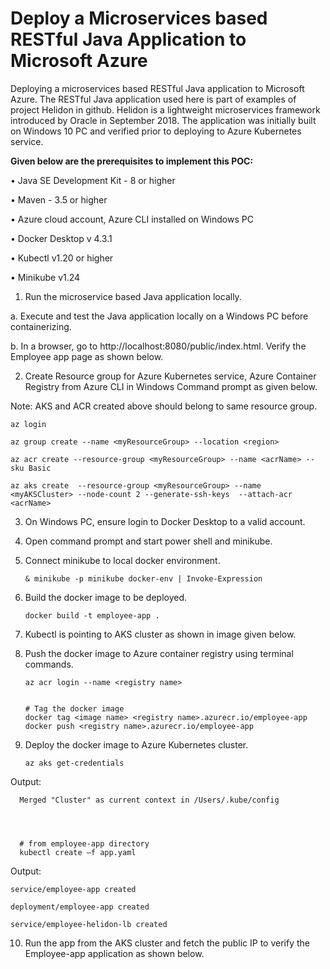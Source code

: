  # Deploy a Microservices based RESTful Java Application to Microsoft Azure #

Deploying a microservices based RESTful Java application to Microsoft Azure. The RESTful Java application used here is part of examples of project Helidon in github. Helidon is a lightweight microservices framework introduced by Oracle in September 2018. The application was initially built on Windows 10 PC and verified prior to deploying to Azure Kubernetes service.


**Given below are the prerequisites to implement this POC:**

•	Java SE Development Kit - 8 or higher

•	Maven - 3.5 or higher

•	 Azure cloud account, Azure CLI installed on Windows PC

•	Docker Desktop v 4.3.1

•	 Kubectl v1.20 or higher

•	 Minikube v1.24


1. Run the microservice based Java application locally. 

a. Execute and test the Java application locally on a Windows PC before containerizing.


b. In a browser, go to http://localhost:8080/public/index.html. Verify the Employee app page as shown  below.


2. Create Resource group for Azure Kubernetes service, Azure Container Registry from  Azure CLI in Windows Command prompt as given below.

Note: AKS and ACR created above should belong to same resource group.

    az login

    az group create --name <myResourceGroup> --location <region> 

    az acr create --resource-group <myResourceGroup> --name <acrName> --sku Basic 

    az aks create  --resource-group <myResourceGroup> --name <myAKSCluster> --node-count 2 --generate-ssh-keys  --attach-acr <acrName> 



3. On Windows PC, ensure login to Docker Desktop to a valid account. 


4. Open command prompt and start power shell and minikube.

 
 
5. Connect minikube to local docker environment.

       & minikube -p minikube docker-env | Invoke-Expression
      

6. Build the docker image to be deployed. 

       docker build -t employee-app . 
      

7. Kubectl is pointing to AKS cluster as shown in image given below.

8.  Push the docker image to Azure container registry using terminal commands.

        az acr login --name <registry name>
 

        # Tag the docker image
        docker tag <image name> <registry name>.azurecr.io/employee-app
        docker push <registry name>.azurecr.io/employee-app

9. Deploy the docker image to Azure Kubernetes cluster.

       az aks get-credentials 
      
Output:

      Merged "Cluster" as current context in /Users/.kube/config
      
      
  
      
      # from employee-app directory
      kubectl create –f app.yaml 

Output:

    service/employee-app created

    deployment/employee-app created

    service/employee-helidon-lb created

  
10. Run the app from the AKS cluster and fetch the public IP to verify the Employee-app application as shown below.
  


